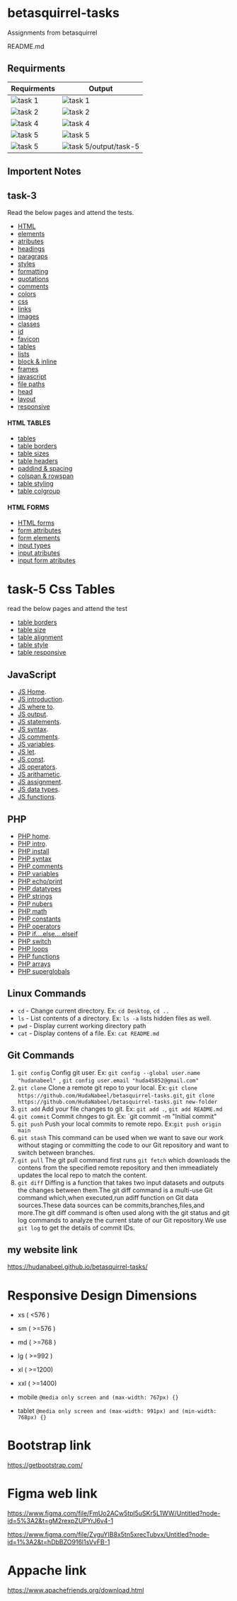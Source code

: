 # betasquirrel-tasks

Assignments from betasquirrel

README.md

## Requirments

| Requirments                                      | Output                                         |
| ------------------------------------------------ | ---------------------------------------------- |
| ![task 1](images/requirments/task-1.png)         | ![task 1](images/output/task-1-requirment.png) |
| ![task 2](images/requirments/task-2.png)         | ![task 2](images/output/task-2-requirment.png) |
| ![task 4](images/requirments/task-4.jpg)         | ![task 4](images/output/task-4-requirment.jpg) |
| ![task 5](images/requirments/task-5%20form.jpg)  | ![task 5](images/output/task-5%20form.png)     |
| ![task 5](images/requirments/task-5%20table.jpg) | ![task 5](images)/output/task-5                |

## Importent Notes

## task-3

Read the below pages and attend the tests.

- [HTML](https://www.w3schools.com/html/html_intro.asp)
- [elements](https://www.w3schools.com/html/html_elements.asp)
- [atributes](https://www.w3schools.com/html/html_attributes.asp)
- [headings](https://www.w3schools.com/html/html_headings.asp)
- [paragraps](https://www.w3schools.com/html/html_paragraphs.asp)
- [styles](https://www.w3schools.com/html/html_styles.asp)
- [formatting](https://www.w3schools.com/html/html_formatting.asp)
- [quotations](https://www.w3schools.com/html/html_quotation_elements.asp)
- [comments](https://www.w3schools.com/html/html_comments.asp)
- [colors](https://www.w3schools.com/html/html_colors.asp)
- [css](https://www.w3schools.com/html/html_css.asp)
- [links](https://www.w3schools.com/html/html_links.asp)
- [images](https://www.w3schools.com/html/html_images.asp)
- [classes](https://www.w3schools.com/html/html_classes.asp)
- [id](https://www.w3schools.com/html/html_id.asp)
- [favicon](https://www.w3schools.com/html/html_favicon.asp)
- [tables](https://www.w3schools.com/html/html_tables.asp)
- [lists](https://www.w3schools.com/html/html_lists.asp)
- [block & inline](https://www.w3schools.com/html/html_blocks.asp)
- [frames](https://www.w3schools.com/html/html_iframe.asp)
- [javascript](https://www.w3schools.com/html/html_scripts.asp)
- [file paths](https://www.w3schools.com/html/html_filepaths.asp)
- [head](https://www.w3schools.com/html/html_head.asp)
- [layout](https://www.w3schools.com/html/html_layout.asp)
- [responsive](https://www.w3schools.com/html/html_responsive.asp)

#### HTML TABLES

- [tables](https://www.w3schools.com/html/html_tables.asp)
- [table borders](https://www.w3schools.com/html/html_table_borders.asp)
- [table sizes](https://www.w3schools.com/html/html_table_sizes.asp)
- [table headers](https://www.w3schools.com/html/html_table_headers.asp)
- [paddind & spacing](https://www.w3schools.com/html/html_table_padding_spacing.asp)
- [colspan & rowspan](https://www.w3schools.com/html/html_table_colspan_rowspan.asp)
- [table styling](https://www.w3schools.com/html/html_table_styling.asp)
- [table colgroup](https://www.w3schools.com/html/html_table_colgroup.asp)

#### HTML FORMS

- [HTML forms](https://www.w3schools.com/html/html_forms.asp)
- [form attributes](https://www.w3schools.com/html/html_forms_attributes.asp)
- [form elements](https://www.w3schools.com/html/html_form_elements.asp)
- [input types](https://www.w3schools.com/html/html_form_input_types.asp)
- [input atributes](https://www.w3schools.com/html/html_form_attributes.asp)
- [input form atributes](https://www.w3schools.com/html/html_form_attributes_form.asp)

# task-5 Css Tables

read the below pages and attend the test

- [table borders](https://www.w3schools.com/css/css_table.asp)
- [table size](https://www.w3schools.com/css/css_table_size.asp)
- [table alignment](https://www.w3schools.com/css/css_table_align.asp)
- [table style](https://www.w3schools.com/css/css_table_style.asp)
- [table responsive](https://www.w3schools.com/css/css_table_responsive.asp)

## JavaScript

- [JS Home](https://www.w3schools.com/js/default.asp).
- [JS introduction](https://www.w3schools.com/js/js_intro.asp).
- [JS where to](https://www.w3schools.com/js/js_whereto.asp).
- [JS output](https://www.w3schools.com/js/js_output.asp).
- [JS statements](https://www.w3schools.com/js/js_statements.asp).
- [JS syntax](https://www.w3schools.com/js/js_syntax.asp).
- [JS comments](https://www.w3schools.com/js/js_comments.asp).
- [JS variables](https://www.w3schools.com/js/js_variables.asp).
- [JS let](https://www.w3schools.com/js/js_let.asp).
- [JS const](https://www.w3schools.com/js/js_const.asp).
- [JS operators](https://www.w3schools.com/js/js_operators.asp).
- [JS arithametic](https://www.w3schools.com/js/js_arithmetic.asp).
- [JS assignment](https://www.w3schools.com/js/js_assignment.asp).
- [JS data types](https://www.w3schools.com/js/js_datatypes.asp).
- [JS functions](https://www.w3schools.com/js/js_functions.asp).

## PHP

- [PHP home](https://www.w3schools.com/php/default.asp).
- [PHP intro](https://www.w3schools.com/php/php_intro.asp).
- [PHP install](https://www.w3schools.com/php/php_install.asp)
- [PHP syntax](https://www.w3schools.com/php/php_syntax.asp)
- [PHP comments](https://www.w3schools.com/php/php_comments.asp)
- [PHP variables](https://www.w3schools.com/php/php_variables.asp)
- [PHP echo/print](https://www.w3schools.com/php/php_echo_print.asp)
- [PHP datatypes](https://www.w3schools.com/php/php_datatypes.asp)
- [PHP strings](https://www.w3schools.com/php/php_string.asp)
- [PHP nubers](https://www.w3schools.com/php/php_numbers.asp)
- [PHP math](https://www.w3schools.com/php/php_math.asp)
- [PHP constants](https://www.w3schools.com/php/php_constants.asp)
- [PHP operators](https://www.w3schools.com/php/php_operators.asp)
- [PHP if....else....elseif](https://www.w3schools.com/php/php_if_else.asp)
- [PHP switch](https://www.w3schools.com/php/php_switch.asp)
- [PHP loops](https://www.w3schools.com/php/php_looping.asp)
- [PHP functions](https://www.w3schools.com/php/php_functions.asp)
- [PHP arrays](https://www.w3schools.com/php/php_arrays.asp)
- [PHP superglobals](https://www.w3schools.com/php/php_superglobals.asp)

## Linux Commands

- `cd` - Change current directory. Ex: `cd Desktop`, `cd ..`
- `ls` - List contents of a directory. Ex: `ls -a` lists hidden files as well.
- `pwd` - Display current working directory path
- `cat` - Display contens of a file. Ex: `cat README.md`

## Git Commands

1. `git config` Config git user. Ex: `git config --global user.name "hudanabeel" `, `git config user.email "huda45852@gmail.com"`
2. `git clone` Clone a remote git repo to your local. Ex: `git clone https://github.com/HudaNabeel/betasquirrel-tasks.git`, `git clone https://github.com/HudaNabeel/betasquirrel-tasks.git new-folder`
3. `git add` Add your file changes to git. Ex: `git add .`, `git add README.md`
4. `git commit` Commit chnges to git. Ex: `git commit -m "Initial commit"
5. `git push` Push your local commits to remote repo. Ex:`git push origin main`
6. `git stash` This command can be used when we want to save our work without staging or committing the code to our Git repository and want to switch between branches.
7. `git pull` The git pull command first runs `git fetch` which downloads the contens from the specified remote repository and then immeadiately updates the local repo to match the content.
8. `git diff` Diffing is a function that takes two input datasets and outputs the changes between them.The git diff command is a multi-use Git command which,when executed,run adiff function on Git data sources.These data sources can be commits,branches,files,and more.The git diff command is often used along with the git status and git log commands to analyze the current state of our Git repository.We use `git log` to get the details of commit IDs.

## my website link

https://hudanabeel.github.io/betasquirrel-tasks/

# Responsive Design Dimensions

- xs ( <576 )
- sm ( >=576 )
- md ( >=768 )
- lg ( >=992 )
- xl ( >=1200)
- xxl ( >=1400)

- mobile `@media only screen and (max-width: 767px) {}`
- tablet `@media only screen and (max-width: 991px) and (min-width: 768px) {}`

# Bootstrap link

https://getbootstrap.com/

# Figma web link

https://www.figma.com/file/FmUo2ACw5tpl5uSKr5L1WW/Untitled?node-id=5%3A2&t=gM2rexpZUPYrJ6v4-1

https://www.figma.com/file/ZvguYIB8x5tn5xrecTubvx/Untitled?node-id=1%3A2&t=hDbBZO916l1sVvFB-1

# Appache link

https://www.apachefriends.org/download.html
